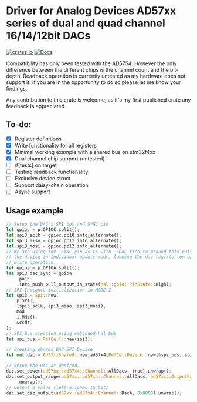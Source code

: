 # Driver for Analog Devices AD57xx series of dual and quad channel 16/14/12bit DACs
[![crates.io](https://img.shields.io/crates/v/ad57xx.svg)](https://crates.io/crates/ad57xx)
[![Docs](https://docs.rs/ad57xx/badge.svg)](https://docs.rs/ad57xx)

Compatibility has only been tested with the AD5754. However the only difference
between the different chips is the channel count and the bit-depth. 
Readback operation is currently untested as my hardware does not support it. 
If you are in the opportunity to do so please let me know your findings.

Any contribution to this crate is welcome, as it's my first published crate any 
feedback is appreciated.

## To-do:
 - [x] Register definitions
 - [x] Write functionality for all registers
 - [x] Minimal working example with a shared bus on stm32f4xx
 - [x] Dual channel chip support (untested)
 - [ ] #\[tests\] on target
 - [ ] Testing readback functionality
 - [ ] Exclusive device struct
 - [ ] Support daisy-chain operation
 - [ ] Async support

## Usage example
```rust
// Setup the DAC's SPI bus and SYNC pin
let gpioc = p.GPIOC.split();
let spi3_sclk = gpioc.pc10.into_alternate();
let spi3_miso = gpioc.pc11.into_alternate();
let spi3_mosi = gpioc.pc12.into_alternate();
// We are using the ~SYNC pin as CS with ~LDAC tied to ground this puts
// the device in individual update mode, loading the dac register on each
// write operation
let gpioa = p.GPIOA.split();
let spi3_dac_sync = gpioa
    .pa15
    .into_push_pull_output_in_state(hal::gpio::PinState::High);
// SPI Instance initialization in MODE 2
let spi3 = Spi::new(
    p.SPI3,
    (spi3_sclk, spi3_miso, spi3_mosi),
    Mod
    1.MHz(),
    &ccdr,
);
// SPI Bus creation using embedded-hal-bus
let spi_bus = RefCell::new(spi3);

// Creating shared DAC SPI Device
let mut dac = Ad57xxShared::new_ad57x4(RefCellDevice::new(&spi_bus, spi3_dac_sync, NoDelay));

// Setup the DAC as desired.
dac.set_power(ad57xx::ad57x4::Channel::AllDacs, true).unwrap();
dac.set_output_range(ad57xx::ad57x4::Channel::AllDacs, ad57xx::OutputRange::Bipolar5V)
    .unwrap();
// Output a value (left-aligned 16 bit)
dac.set_dac_output(ad57xx::ad57x4::Channel::DacA, 0x9000).unwrap();
```
